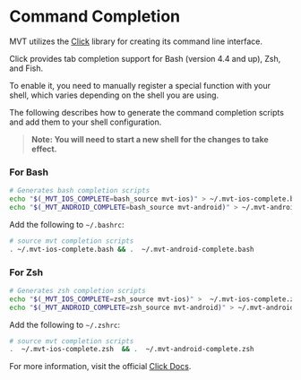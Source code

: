# Command Completion 

MVT utilizes the [Click](https://click.palletsprojects.com/en/stable/) library for creating its command line interface. 

Click provides tab completion support for Bash (version 4.4 and up), Zsh, and Fish.

To enable it, you need to manually register a special function with your shell, which varies depending on the shell you are using.

The following describes how to generate the command completion scripts and add them to your shell configuration. 

> **Note: You will need to start a new shell for the changes to take effect.**

### For Bash

```bash
# Generates bash completion scripts
echo "$(_MVT_IOS_COMPLETE=bash_source mvt-ios)" > ~/.mvt-ios-complete.bash &&
echo "$(_MVT_ANDROID_COMPLETE=bash_source mvt-android)" > ~/.mvt-android-complete.bash
```

Add the following to `~/.bashrc`:
```bash
# source mvt completion scripts
. ~/.mvt-ios-complete.bash && .  ~/.mvt-android-complete.bash
```

### For Zsh

```bash
# Generates zsh completion scripts
echo "$(_MVT_IOS_COMPLETE=zsh_source mvt-ios)" >  ~/.mvt-ios-complete.zsh &&
echo "$(_MVT_ANDROID_COMPLETE=zsh_source mvt-android)" > ~/.mvt-android-complete.zsh
```

Add the following to `~/.zshrc`:
```bash
# source mvt completion scripts
.  ~/.mvt-ios-complete.zsh  && .  ~/.mvt-android-complete.zsh
```

For more information, visit the official [Click Docs](https://click.palletsprojects.com/en/stable/shell-completion/#enabling-completion).


